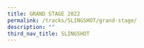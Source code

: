 ```yaml
---
title: GRAND STAGE 2022
permalink: /tracks/SLINGSHOT/grand-stage/
description: ""
third_nav_title: SLINGSHOT
---
```


